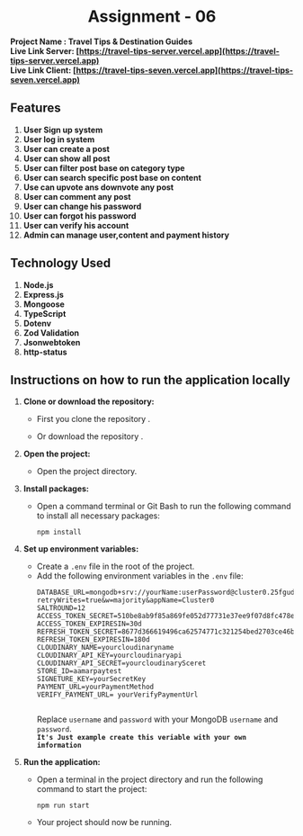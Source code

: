 # <center>Assignment - 06</center>
 **Project Name : Travel Tips & Destination Guides** <br>
 **Live Link Server: [https://travel-tips-server.vercel.app](https://travel-tips-server.vercel.app)** </br>
 **Live Link Client: [https://travel-tips-seven.vercel.app](https://travel-tips-seven.vercel.app)** 

## Features

1. **User Sign up system**
2. **User log in system**
3. **User can create a post**
4. **User can show all post**
5. **User can filter post base on category type**
6. **User can search specific post base on content**
7. **Use can upvote ans downvote any post**
8. **User can comment any post**
9. **User can change his password**
10. **User can forgot his password**
11. **User can verify his account**
11. **Admin can manage user,content and payment history**


## Technology Used

1. **Node.js**
2. **Express.js**
3. **Mongoose**
4. **TypeScript**
5. **Dotenv**
6. **Zod Validation**
7. **Jsonwebtoken**
8. **http-status**




## Instructions on how to run the application locally

1. **Clone or download the repository:**
   - First you clone the repository .
    
   - Or download the repository .

2. **Open the project:**
   - Open the project directory.

3. **Install packages:**
   - Open a command terminal or Git Bash to run the following command to install all necessary packages:
     ```
     npm install
     ```

4. **Set up environment variables:**
   - Create a `.env` file in the root of the project.
   - Add the following environment variables in the `.env` file:
     ```
     DATABASE_URL=mongodb+srv://yourName:userPassword@cluster0.25fgudl.mongodb.net/travel_tips?retryWrites=true&w=majority&appName=Cluster0
     SALTROUND=12
     ACCESS_TOKEN_SECRET=510be8ab9f85a869fe052d77731e37ee9f07d8fc478eaf4d3fa7cf6d9ae64064849ab
     ACCESS_TOKEN_EXPIRESIN=30d
     REFRESH_TOKEN_SECRET=8677d366619496ca62574771c321254bed2703ce46b2255c57d1bfd1dd5e5c0dba04e56de74980e437a1cc02d
     REFRESH_TOKEN_EXPIRESIN=180d
     CLOUDINARY_NAME=yourcloudinaryname
     CLOUDINARY_API_KEY=yourcloudinaryapi
     CLOUDINARY_API_SECRET=yourcloudinarySceret
     STORE_ID=aamarpaytest
     SIGNETURE_KEY=yourSecretKey
     PAYMENT_URL=yourPaymentMethod
     VERIFY_PAYMENT_URL= yourVerifyPaymentUrl

     
     ```
     Replace `username` and `password` with your MongoDB `username` and `password`. <br>
    **`It's Just example create this veriable with your own imformation`**
5. **Run the application:**
   - Open a terminal in the project directory and run the following command to start the project:
     ```
     npm run start
     ```
   - Your project should now be running.
